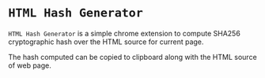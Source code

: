 ``HTML Hash Generator``
=======================

``HTML Hash Generator`` is a simple chrome extension to compute SHA256 cryptographic hash over the HTML source for current page.

The hash computed can be copied to clipboard along with the HTML source of web page.

